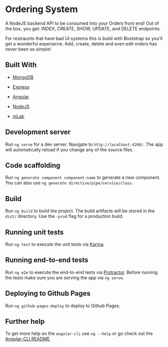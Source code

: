 # Ordering System

A NodeJS backend API to be consumed into your Orders front end! Out of the box, you get: INDEX, CREATE, SHOW, UPDATE, and DELETE endpoints.

For restraunts that have bad UI systems this is build with Bootstrap so you'll get a wonderful experiacne. 
Add, create, delete and even edit orders has never been so simple! 


## Built With
* [MongoDB](https://www.mongodb.com/)
* [Express](https://expressjs.com/)
* [Angular](https://angular.io/)
* [NodeJS](https://nodejs.org/en/)

* [mLab](https://mlab.com/)

## Development server
Run `ng serve` for a dev server. Navigate to `http://localhost:4200/`. The app will automatically reload if you change any of the source files.

## Code scaffolding

Run `ng generate component component-name` to generate a new component. You can also use `ng generate directive/pipe/service/class`.

## Build

Run `ng build` to build the project. The build artifacts will be stored in the `dist/` directory. Use the `-prod` flag for a production build.

## Running unit tests

Run `ng test` to execute the unit tests via [Karma](https://karma-runner.github.io).

## Running end-to-end tests

Run `ng e2e` to execute the end-to-end tests via [Protractor](http://www.protractortest.org/).
Before running the tests make sure you are serving the app via `ng serve`.

## Deploying to Github Pages

Run `ng github-pages:deploy` to deploy to Github Pages.

## Further help

To get more help on the `angular-cli` use `ng --help` or go check out the [Angular-CLI README](https://github.com/angular/angular-cli/blob/master/README.md).
